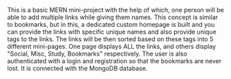This is a basic MERN mini-project with the help of which, one person will be able to add multiple links while giving them names. This concept is similar to bookmarks, but in this, a dedicated custom homepage is built and you can provide the links with specific unique names and also provide unique tags to the links. The links will be then sorted based on these tags into 5 different mini-pages. One page displays ALL the links, and others display "Social, Misc, Study, Bookmarks" respectively. The user is also authenticated with a login and registration so that the bookmarks are never lost. It is connected with the MongoDB database.
